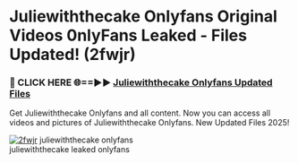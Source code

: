 # Juliewiththecake Onlyfans Original Videos 0nlyFans Leaked - Files Updated! (2fwjr)

<h3>🔴 CLICK HERE 🌐==►► <a href="https://tinyurl.com/x26r9saj" rel="nofollow">Juliewiththecake Onlyfans Updated Files</a></h3>

Get Juliewiththecake Onlyfans and all content. Now you can access all videos and pictures of Juliewiththecake Onlyfans. New Updated Files 2025!

[![2fwjr](https://i.imgur.com/LkgZPqh.gif)](https://tinyurl.com/x26r9saj)
juliewiththecake onlyfans<br>
juliewiththecake leaked onlyfans